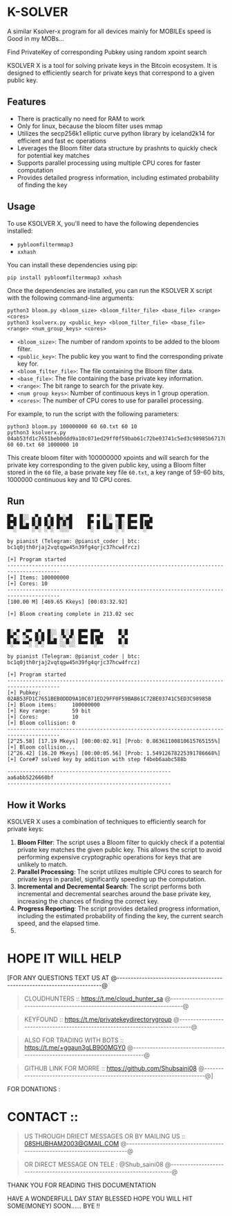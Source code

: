 # K-SOLVER
A similar Ksolver-x program for all devices mainly for MOBILEs  speed is Good in my MOBs... 

Find PrivateKey of corresponding Pubkey using random xpoint search

KSOLVER X is a tool for solving private keys in the Bitcoin ecosystem. It is designed to efficiently search for private keys that correspond to a given public key.

## Features

- There is practically no need for RAM to work
- Only for linux, because the bloom filter uses mmap
- Utilizes the secp256k1 elliptic curve python library by iceland2k14 for efficient and fast ec operations
- Leverages the Bloom filter data structure by prashnts to quickly check for potential key matches
- Supports parallel processing using multiple CPU cores for faster computation
- Provides detailed progress information, including estimated probability of finding the key

## Usage

To use KSOLVER X, you'll need to have the following dependencies installed:

- `pybloomfiltermmap3`
- `xxhash`

You can install these dependencies using pip:

```
pip install pybloomfiltermmap3 xxhash
```

Once the dependencies are installed, you can run the KSOLVER X script with the following command-line arguments:

```
python3 bloom.py <bloom_size> <bloom_filter_file> <base_file> <range> <cores>
python3 ksolverx.py <public_key> <bloom_filter_file> <base_file> <range> <num_group_keys> <cores>
```

- `<bloom_size>`: The number of random xpoints to be added to the bloom filter.
- `<public_key>`: The public key you want to find the corresponding private key for.
- `<bloom_filter_file>`: The file containing the Bloom filter data.
- `<base_file>`: The file containing the base private key information.
- `<range>`: The bit range to search for the private key.
- `<num group keys>`: Number of continuous keys in 1 group operation.
- `<cores>`: The number of CPU cores to use for parallel processing.

For example, to run the script with the following parameters:

```
python3 bloom.py 100000000 60 60.txt 60 10
python3 ksolverx.py 04ab53fd1c7651beb0ddd9a10c071ed29ff0f59bab61c72be03741c5ed3c98985b67178dc7ccece4f71966c95bc0cef0fa5c1199375ed99fdde10a5e2b7256cc56 60 60.txt 60 1000000 10
```


This create bloom filter with 100000000 xpoints and will search for the private key corresponding to the given public key, using a Bloom filter stored in the `60` file, a base private key file `60.txt`, a key range of 59-60 bits, 1000000 continuous key and 10 CPU cores.

## Run
```
█▀▄ █░░ ▄▀▄ ▄▀▄ █▄░▄█     █▀ ▀ █░░ ▀█▀ █▀▀ █▀▀▄
█▀█ █░▄ █░█ █░█ █░█░█     █▀ █ █░▄ ░█░ █▀▀ █▐█▀
▀▀░ ▀▀▀ ░▀░ ░▀░ ▀░░░▀     ▀░ ▀ ▀▀▀ ░▀░ ▀▀▀ ▀░▀▀

by pianist (Telegram: @pianist_coder | btc: bc1q0jth0rjaj2vqtqgw45n39fg4qrjc37hcw4frcz)

[+] Program started
---------------------------------------------------------------------------------------
[+] Items: 100000000
[+] Cores: 10
---------------------------------------------------------------------------------------
[100.00 M] [469.65 Kkeys] [00:03:32.92]

[+] Bloom creating complete in 213.02 sec


█░▄▀ ▄▀▀ ▄▀▄ █░░ ▐▌░▐▌ █▀▀ █▀▀▄     █░█
█▀▄░ ░▀▄ █░█ █░▄ ░▀▄▀░ █▀▀ █▐█▀     ▄▀▄
▀░▀▀ ▀▀░ ░▀░ ▀▀▀ ░░▀░░ ▀▀▀ ▀░▀▀     ▀░▀

by pianist (Telegram: @pianist_coder | btc: bc1q0jth0rjaj2vqtqgw45n39fg4qrjc37hcw4frcz)

[+] Program started
---------------------------------------------------------------------------------------
[+] Pubkey:          02AB53FD1C7651BEB0DDD9A10C071ED29FF0F59BAB61C72BE03741C5ED3C98985B
[+] Bloom items:     100000000
[+] Key range:       59 bit
[+] Cores:           10
[+] Bloom collision: 0
---------------------------------------------------------------------------------------
[2^25.58] [17.19 Mkeys] [00:00:02.91] [Prob: 0.86361100810615765155%]
[+] Bloom collision...
[2^26.42] [16.20 Mkeys] [00:00:05.56] [Prob: 1.54912678225391786668%]
[+] Core#7 solved key by addition with step f4beb6aabc588b

-----------------------------------------------------
aa6abb5226660bf
-----------------------------------------------------
```
## How it Works

KSOLVER X uses a combination of techniques to efficiently search for private keys:

1. **Bloom Filter**: The script uses a Bloom filter to quickly check if a potential private key matches the given public key. This allows the script to avoid performing expensive cryptographic operations for keys that are unlikely to match.
2. **Parallel Processing**: The script utilizes multiple CPU cores to search for private keys in parallel, significantly speeding up the computation.
3. **Incremental and Decremental Search**: The script performs both incremental and decremental searches around the base private key, increasing the chances of finding the correct key.
4. **Progress Reporting**: The script provides detailed progress information, including the estimated probability of finding the key, the current search speed, and the elapsed time.
5. 
# HOPE IT WILL HELP
[FOR ANY QUESTIONS TEXT US AT
 @------------------------------------------------------------------------@

> CLOUDHUNTERS :: https://t.me/cloud_hunter_sa
 @----------------------------------------------------------------------------@

> KEYFOUND ::  https://t.me/privatekeydirectorygroup
 @----------------------------------------------------------------------------@

> ALSO FOR TRADING WITH BOTS :: https://t.me/+ggaun3gLB900MGY0
 @----------------------------------------------------------------------------@

> GITHUB LINK FOR MORRE :: https://github.com/Shubsaini08
 @------------------------------------------------------------------------@]

FOR DONATIONS : 

# CONTACT :: 
> US THROUGH DRIECT MESSAGES OR BY MAILING US ::   08SHUBHAM2003@GMAIL.COM
 @------------------------------------------------------------------------@

> OR DIRECT MESSAGE ON TELE : @Shub_saini08 
 @------------------------------------------------------------------------@

THANK YOU FOR READING THIS DOCUMENTATION

HAVE A WONDERFULL DAY STAY BLESSED HOPE YOU WILL HIT SOME(MONEY) SOON......
BYE !!
